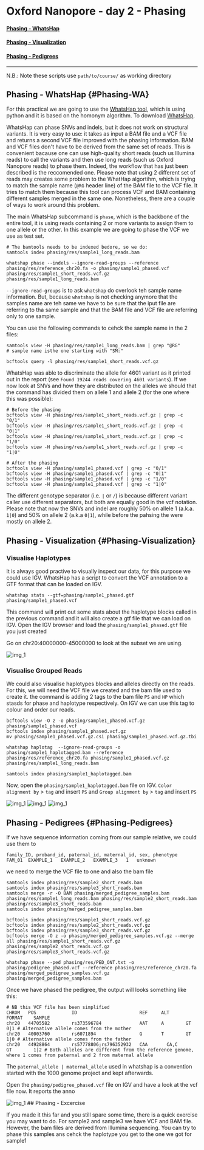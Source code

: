 #  Oxford Nanopore - day 2 - Phasing

#### [Phasing - WhatsHap](#Phasing-WA) 
#### [Phasing - Visualization](#Phasing-Visualization) 
#### [Phasing - Pedigrees](#Phasing-Pedigrees)

***

N.B.: Note these scripts use `path/to/course/` as working directory

## Phasing - WhatsHap {#Phasing-WA}

For this practical we are going to use the [WhatsHap tool](https://www.biorxiv.org/content/10.1101/085050v2.full.pdf), which is using python and it is based on the homonym algorithm. To download [WhatsHap](https://whatshap.readthedocs.io/en/latest/index.html). 

WhatsHap can phase SNVs and indels, but it does not work on structural variants. It is very easy to use: it takes as input a BAM file and a VCF file and returns a second VCF file improved with the phasing information. BAM and VCF files don't have to be derived from the same set of reads. This is convenient bacause one can use high-quality short reads (such us Illumina reads) to call the variants and then use long reads (such us Oxford Nanopore reads) to phase them. Indeed, the workflow that has just been described is the reccomended one. Please note that using 2 different set of reads may creates some problem to the WhatHap algortihm, which is trying to match the sample name (`@RG` header line) of the BAM file to the VCF file. It tries to match them because this tool can process VCF and BAM containing different samples merged in the same one. Nonetheless, there are a couple of ways to work around this problem.

The main WhatsHap subcommand is `phase`, which is the backbone of the entire tool, it is using reads containing 2 or more variants to assign them to one allele or the other. In this example we are going to phase the VCF we use as test set.

```{}
# The bamtools needs to be indexed bedore, so we do:
samtools index phasing/res/sample1_long_reads.bam

whatshap phase --indels --ignore-read-groups --reference phasing/res/reference_chr20.fa -o phasing/sample1_phased.vcf phasing/res/sample1_short_reads.vcf.gz phasing/res/sample1_long_reads.bam
```

`--ignore-read-groups` is to ask `whatshap` do overlook teh sample name information. But, because `whatshap` is not checking anymore that the samples name are teh same we have to be sure that the iput file are referring to tha same sample and that the BAM file and VCF file are referring only to one sample.

You can use the following commands to cehck the sample name in the 2 files:
```{}
samtools view -H phasing/res/sample1_long_reads.bam | grep "@RG"
# sample name isthe one starting with "SM:"

bcftools query -l phasing/res/sample1_short_reads.vcf.gz 
```

WhatsHap was able to discriminate the allele for 4601 variant as it printed out in the report (see `Found 19244 reads covering 4601 variants`). If we now look at SNVs and how they are distributed on the alleles we should that the command has divided them on allele 1 and allele 2 (for the one where this was possible):

```{}
# Before the phasing
bcftools view -H phasing/res/sample1_short_reads.vcf.gz | grep -c "0/1"
bcftools view -H phasing/res/sample1_short_reads.vcf.gz | grep -c "0|1"
bcftools view -H phasing/res/sample1_short_reads.vcf.gz | grep -c "1/0"
bcftools view -H phasing/res/sample1_short_reads.vcf.gz | grep -c "1|0"

# After the phasing
bcftools view -H phasing/sample1_phased.vcf | grep -c "0/1"
bcftools view -H phasing/sample1_phased.vcf | grep -c "0|1"
bcftools view -H phasing/sample1_phased.vcf | grep -c "1/0"
bcftools view -H phasing/sample1_phased.vcf | grep -c "1|0"
```

The different genotype separator (i.e. `|` or `/`) is because different variant caller use different separators, but both are equally good in the vcf notation. Please note that now the SNVs and indel are roughly 50% on allele 1 (a.k.a. `1|0`) and 50% on allele 2 (a.k.a `0|1`), while before the pahsing the were mostly on allele 2.


## Phasing - Visualization {#Phasing-Visualization}

### Visualise Haplotypes

It is always good practive to visually inspect our data, for this purpose we could use IGV. WhatsHap has a script to convert the VCF annotation to a GTF format that can be loaded on IGV.

```{}
whatshap stats --gtf=phasing/sample1_phased.gtf phasing/sample1_phased.vcf
```

This command will print out some stats about the haplotype blocks called in the previous command and it will also create a gtf file that we can load on IGV. Open the IGV browser and load the `phasing/sample1_phased.gtf` file you just created

Go on chr20:40000000-45000000 to look at the subset we are using.

<img src="//raw.githubusercontent.com/who-blackbird/who-blackbird.github.io/master/images/HaploBlocks.png" alt="img_1" class="inline"/>

### Visualise Grouped Reads

We could also visualise haplotypes blocks and alleles directly on the reads. For this, we will need the VCF file we created and the bam file used to create it. the command is adding 2 tags to the bam file `PS` and `HP` which stasds for phase and haplotype respectively. On IGV we can use this tag to colour and order our reads.

```{}
bcftools view -O z -o phasing/sample1_phased.vcf.gz phasing/sample1_phased.vcf
bcftools index phasing/sample1_phased.vcf.gz
mv phasing/sample1_phased.vcf.gz.csi phasing/sample1_phased.vcf.gz.tbi

whatshap haplotag  --ignore-read-groups -o phasing/sample1_haplotagged.bam --reference phasing/res/reference_chr20.fa phasing/sample1_phased.vcf.gz phasing/res/sample1_long_reads.bam 

samtools index phasing/sample1_haplotagged.bam
```

Now, open the `phasing/sample1_haplotagged.bam` file on IGV.
`Color alignment by` > `tag` and insert `PS` and `Group alignment by` > `tag` and insert `PS` 

<img src="//raw.githubusercontent.com/who-blackbird/who-blackbird.github.io/master/images/ColorAlignmentTag.png" alt="img_1" class="inline"/>
<img src="//raw.githubusercontent.com/who-blackbird/who-blackbird.github.io/master/images/ColorGroupTag.png" alt="img_1" class="inline"/>
<img src="//raw.githubusercontent.com/who-blackbird/who-blackbird.github.io/master/images/GroupAlignmentTag.png" alt="img_1" class="inline"/>

## Phasing - Pedigrees {#Phasing-Pedigrees}

If we have sequence information coming from our sample relative, we could use them to 
```{}
family_ID, proband_id, paternal_id, maternal_id, sex, phenotype
FAM_01	EXAMPLE_1	EXAMPLE_2	EXAMPLE_3	1	unknown
```

we need to merge the VCF file to one and also the bam file 

```{}
samtools index phasing/res/sample2_short_reads.bam
samtools index phasing/res/sample3_short_reads.bam
samtools merge -r -O BAM phasing/merged_pedigree_samples.bam phasing/res/sample1_long_reads.bam phasing/res/sample2_short_reads.bam phasing/res/sample3_short_reads.bam
samtools index phasing/merged_pedigree_samples.bam

bcftools index phasing/res/sample1_short_reads.vcf.gz
bcftools index phasing/res/sample2_short_reads.vcf.gz
bcftools index phasing/res/sample3_short_reads.vcf.gz
bcftools merge -O z -o phasing/merged_pedigree_samples.vcf.gz --merge all phasing/res/sample1_short_reads.vcf.gz phasing/res/sample2_short_reads.vcf.gz phasing/res/sample3_short_reads.vcf.gz  
```

```{}
whatshap phase --ped phasing/res/PED_ONT.txt -o phasing/pedigree_phased.vcf --reference phasing/res/reference_chr20.fa phasing/merged_pedigree_samples.vcf.gz phasing/merged_pedigree_samples.bam
```

Once we have phased the pedigree, the output will looks something like this:
```{}
# NB this VCF file has been simplified 
CHROM   POS             ID                       REF     ALT      FORMAT    SAMPLE
chr20   44705582        rs373596784              AAT     A        GT        0|1 # Alternative allele comes from the mother
chr20   40003760        rs6071894                G       T        GT        1|0 # Alternative allele comes from the father
chr20   44928864      	rs57778806;rs796352932	 CAA	   CA,C	 	  GT        1|2 # Both alleles are different from the reference genome, where 1 comes from paternal and 2 from maternal allele
```

The `paternal_allele | maternal_allele` used in whatshap is a convention started with the 1000 genome project and kept afterwards. 

Open the `phasing/pedigree_phased.vcf` file on IGV and have a look at the vcf file now. It reports the anno

<img src="//raw.githubusercontent.com/who-blackbird/who-blackbird.github.io/master/images/PedigreePhase.png" alt="img_1" class="inline"/>
## Phasing - Excercise

If you made it this far and you still spare some time, there is a quick exercise you may want to do. For sample2 and sample3 we have VCF and BAM file. However, the bam files are derived from Illumina sequencing. You can try to phase this samples ans cehck the haplotype you get to the one we got for sample1

